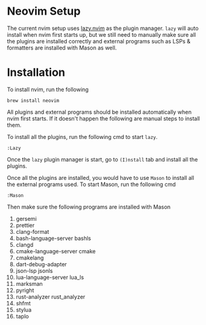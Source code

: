 # Neovim Setup

The current nvim setup uses [lazy.nvim](https://lazy.folke.io) as the plugin manager. `lazy` will auto install when nvim first starts up, but we still need to manually make sure all the plugins are installed correctly and external programs such as LSPs & formatters are installed with Mason as well.

# Installation

To install nvim, run the following

```
brew install neovim
```

All plugins and external programs should be installed automatically when nvim first starts. If it doesn't happen the following are manual steps to install them.

To install all the plugins, run the following cmd to start `lazy`.

```
:Lazy
```

Once the `lazy` plugin manager is start, go to `(I)nstall` tab and install all the plugins.

Once all the plugins are installed, you would have to use `Mason` to install all the external programs used. To start Mason, run the following cmd

```
:Mason
```

Then make sure the following programs are installed with Mason

1. gersemi
1. prettier
1. clang-format
1. bash-language-server bashls
1. clangd
1. cmake-language-server cmake
1. cmakelang
1. dart-debug-adapter
1. json-lsp jsonls
1. lua-language-server lua_ls
1. marksman
1. pyright
1. rust-analyzer rust_analyzer
1. shfmt
1. stylua
1. taplo
